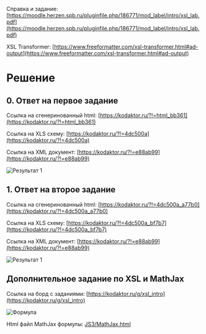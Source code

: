 Справка и задание: [https://moodle.herzen.spb.ru/pluginfile.php/186771/mod_label/intro/xsl_lab.pdf](https://moodle.herzen.spb.ru/pluginfile.php/186771/mod_label/intro/xsl_lab.pdf)

XSL Transformer: [https://www.freeformatter.com/xsl-transformer.html#ad-output](https://www.freeformatter.com/xsl-transformer.html#ad-output)

# Решение

## 0. Ответ на первое задание
Ссылка на сгенеринованный html: [https://kodaktor.ru/?!=html_bb361](https://kodaktor.ru/?!=html_bb361)

Ссылка на XLS схему: [https://kodaktor.ru/?!=4dc500a](https://kodaktor.ru/?!=4dc500a)

Ссылка на XML документ: [https://kodaktor.ru/?!=e88ab99](https://kodaktor.ru/?!=e88ab99)

![Результат 1](https://github.com/NikitaSH999/webportfolio/blob/master/Web/JS3/img12.png "Результат 1")


## 1. Ответ на второе задание
Ссылка на сгенеринованный html: [https://kodaktor.ru/?!=4dc500a_a77b0](https://kodaktor.ru/?!=4dc500a_a77b0)

Ссылка на XLS схему: [https://kodaktor.ru/?!=4dc500a_bf7b7](https://kodaktor.ru/?!=4dc500a_bf7b7)

Ссылка на XML документ: [https://kodaktor.ru/?!=e88ab99](https://kodaktor.ru/?!=e88ab99)

![Результат 1](https://github.com/NikitaSH999/webportfolio/blob/master/Web/JS3/img123.png.png "Результат 1")

## Дополнительное задание по XSL и MathJax

Ссылка на борд с заданиями: [https://kodaktor.ru/g/xsl_intro](https://kodaktor.ru/g/xsl_intro)

![Формула](https://github.com/NikitaSH999/webportfolio/blob/master/Web/JS3/sigma.png "Формула")

Html файл MathJax формулы: [JS3/MathJax.html](https://github.com/NikitaSH999/webportfolio/blob/master/Web/JS3/MathJax.html)
